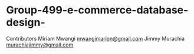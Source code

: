 # Group-499-e-commerce-database-design-

Contributors
Miriam Mwangi    mwangimarion@gmail.com
Jimmy Murachia   murachiajimmy@gmail.com

